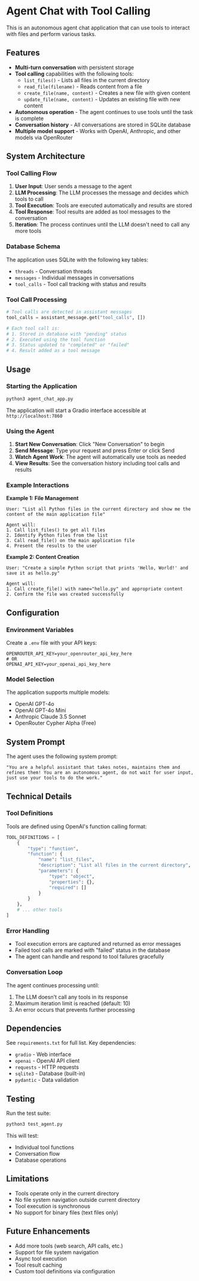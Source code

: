 # Agent Chat with Tool Calling

This is an autonomous agent chat application that can use tools to interact with files and perform various tasks.

## Features

- **Multi-turn conversation** with persistent storage
- **Tool calling** capabilities with the following tools:
  - `list_files()` - Lists all files in the current directory
  - `read_file(filename)` - Reads content from a file
  - `create_file(name, content)` - Creates a new file with given content
  - `update_file(name, content)` - Updates an existing file with new content
- **Autonomous operation** - The agent continues to use tools until the task is complete
- **Conversation history** - All conversations are stored in SQLite database
- **Multiple model support** - Works with OpenAI, Anthropic, and other models via OpenRouter

## System Architecture

### Tool Calling Flow

1. **User Input**: User sends a message to the agent
2. **LLM Processing**: The LLM processes the message and decides which tools to call
3. **Tool Execution**: Tools are executed automatically and results are stored
4. **Tool Response**: Tool results are added as tool messages to the conversation
5. **Iteration**: The process continues until the LLM doesn't need to call any more tools

### Database Schema

The application uses SQLite with the following key tables:

- `threads` - Conversation threads
- `messages` - Individual messages in conversations
- `tool_calls` - Tool call tracking with status and results

### Tool Call Processing

```python
# Tool calls are detected in assistant messages
tool_calls = assistant_message.get("tool_calls", [])

# Each tool call is:
# 1. Stored in database with "pending" status
# 2. Executed using the tool function
# 3. Status updated to "completed" or "failed"
# 4. Result added as a tool message
```

## Usage

### Starting the Application

```bash
python3 agent_chat_app.py
```

The application will start a Gradio interface accessible at `http://localhost:7860`

### Using the Agent

1. **Start New Conversation**: Click "New Conversation" to begin
2. **Send Message**: Type your request and press Enter or click Send
3. **Watch Agent Work**: The agent will automatically use tools as needed
4. **View Results**: See the conversation history including tool calls and results

### Example Interactions

**Example 1: File Management**
```
User: "List all Python files in the current directory and show me the content of the main application file"

Agent will:
1. Call list_files() to get all files
2. Identify Python files from the list
3. Call read_file() on the main application file
4. Present the results to the user
```

**Example 2: Content Creation**
```
User: "Create a simple Python script that prints 'Hello, World!' and save it as hello.py"

Agent will:
1. Call create_file() with name="hello.py" and appropriate content
2. Confirm the file was created successfully
```

## Configuration

### Environment Variables

Create a `.env` file with your API keys:

```env
OPENROUTER_API_KEY=your_openrouter_api_key_here
# OR
OPENAI_API_KEY=your_openai_api_key_here
```

### Model Selection

The application supports multiple models:
- OpenAI GPT-4o
- OpenAI GPT-4o Mini
- Anthropic Claude 3.5 Sonnet
- OpenRouter Cypher Alpha (Free)

## System Prompt

The agent uses the following system prompt:

```
"You are a helpful assistant that takes notes, maintains them and refines them! You are an autonomous agent, do not wait for user input, just use your tools to do the work."
```

## Technical Details

### Tool Definitions

Tools are defined using OpenAI's function calling format:

```python
TOOL_DEFINITIONS = [
    {
        "type": "function",
        "function": {
            "name": "list_files",
            "description": "List all files in the current directory",
            "parameters": {
                "type": "object",
                "properties": {},
                "required": []
            }
        }
    },
    # ... other tools
]
```

### Error Handling

- Tool execution errors are captured and returned as error messages
- Failed tool calls are marked with "failed" status in the database
- The agent can handle and respond to tool failures gracefully

### Conversation Loop

The agent continues processing until:
1. The LLM doesn't call any tools in its response
2. Maximum iteration limit is reached (default: 10)
3. An error occurs that prevents further processing

## Dependencies

See `requirements.txt` for full list. Key dependencies:
- `gradio` - Web interface
- `openai` - OpenAI API client
- `requests` - HTTP requests
- `sqlite3` - Database (built-in)
- `pydantic` - Data validation

## Testing

Run the test suite:

```bash
python3 test_agent.py
```

This will test:
- Individual tool functions
- Conversation flow
- Database operations

## Limitations

- Tools operate only in the current directory
- No file system navigation outside current directory
- Tool execution is synchronous
- No support for binary files (text files only)

## Future Enhancements

- Add more tools (web search, API calls, etc.)
- Support for file system navigation
- Async tool execution
- Tool result caching
- Custom tool definitions via configuration 